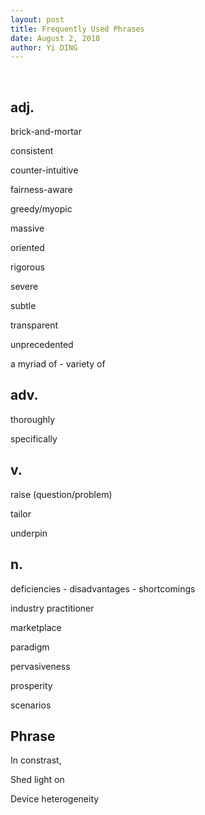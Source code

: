 ```yaml
---
layout: post
title: Frequently Used Phrases
date: August 2, 2018
author: Yi DING
---
```




​	

## adj.

brick-and-mortar

consistent

counter-intuitive

fairness-aware

greedy/myopic

massive

oriented

rigorous 

severe

subtle

transparent

unprecedented

a myriad of - variety of 



## adv.

thoroughly

specifically



## v.

raise (question/problem)

tailor

underpin



## n.

deficiencies - disadvantages - shortcomings

industry practitioner

marketplace

paradigm

pervasiveness

prosperity	

scenarios



## Phrase

In constrast,

Shed light on

Device heterogeneity


